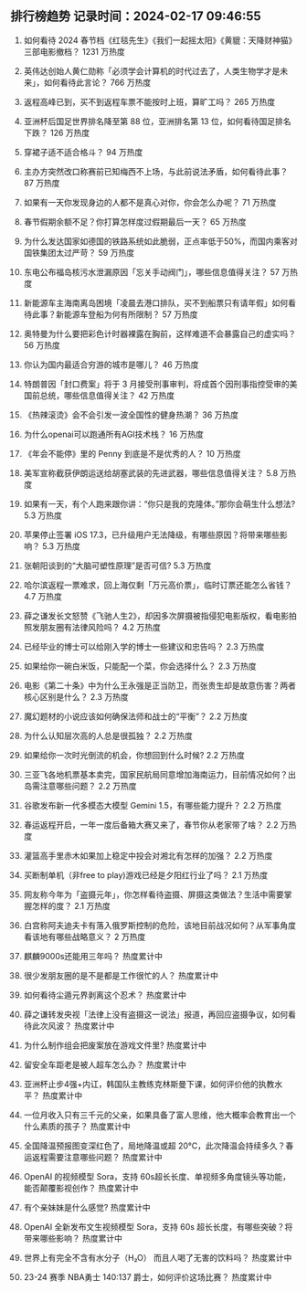 
## 排行榜趋势 记录时间：2024-02-17 09:46:55
  
  1. 如何看待 2024 春节档《红毯先生》《我们一起摇太阳》《黄貔：天降财神猫》三部电影撤档？ 1231 万热度
    
  2. 英伟达创始人黄仁勋称「必须学会计算机的时代过去了，人类生物学才是未来」，如何看待此言论？ 766 万热度
    
  3. 返程高峰已到，买不到返程车票不能按时上班，算旷工吗？ 265 万热度
    
  4. 亚洲杯后国足世界排名降至第 88 位，亚洲排名第 13 位，如何看待国足排名下跌？ 126 万热度
    
  5. 穿裙子适不适合格斗？ 94 万热度
    
  6. 主办方突然改口称赛前已知梅西不上场，与此前说法矛盾，如何看待此事？ 87 万热度
    
  7. 如果有一天你发现身边的人都不是真心对你，你会怎么办呢？ 71 万热度
    
  8. 春节假期余额不足？你打算怎样度过假期最后一天？ 65 万热度
    
  9. 为什么发达国家如德国的铁路系统如此脆弱，正点率低于50%，而国内乘客对国铁集团太过严苛？ 59 万热度
    
  10. 东电公布福岛核污水泄漏原因「忘关手动阀门」，哪些信息值得关注？ 57 万热度
    
  11. 新能源车主海南离岛困境「凌晨去港口排队，买不到船票只有请年假」如何看待此事？新能源车登船为何有所限制？ 57 万热度
    
  12. 奥特曼为什么要把彩色计时器裸露在胸前，这样难道不会暴露自己的虚实吗？ 56 万热度
    
  13. 你认为国内最适合穷游的城市是哪儿？ 46 万热度
    
  14. 特朗普因「封口费案」将于 3 月接受刑事审判，将成首个因刑事指控受审的美国前总统，哪些信息值得关注？ 42 万热度
    
  15. 《热辣滚烫》会不会引发一波全国性的健身热潮？ 36 万热度
    
  16. 为什么openai可以跑通所有AGI技术栈？ 16 万热度
    
  17. 《年会不能停》里的 Penny 到底是不是优秀的人？ 10 万热度
    
  18. 美军宣称截获伊朗运送给胡塞武装的先进武器，哪些信息值得关注？ 5.8 万热度
    
  19. 如果有一天，有个人跑来跟你讲：“你只是我的克隆体。”那你会萌生什么想法? 5.3 万热度
    
  20. 苹果停止签署 iOS 17.3，已升级用户无法降级，有哪些原因？将带来哪些影响？ 5.3 万热度
    
  21. 张朝阳谈到的“大脑可塑性原理”是否可信? 5.3 万热度
    
  22. 哈尔滨返程一票难求，回上海仅剩「万元高价票」，临时订票还能怎么省钱？ 4.7 万热度
    
  23. 薛之谦发长文怒赞《飞驰人生2》，却因多次屏摄被指侵犯电影版权，看电影拍照发朋友圈有法律风险吗？ 4.2 万热度
    
  24. 已经毕业的博士可以给刚入学的博士一些建议和忠告吗？ 2.3 万热度
    
  25. 如果给你一碗白米饭，只能配一个菜，你会选择什么？ 2.3 万热度
    
  26. 电影《第二十条》中为什么王永强是正当防卫，而张贵生却是故意伤害？两者核心区别是什么？ 2.3 万热度
    
  27. 魔幻题材的小说应该如何确保法师和战士的“平衡”？ 2.2 万热度
    
  28. 为什么认知层次高的人总是很孤独？ 2.2 万热度
    
  29. 如果给你一次时光倒流的机会，你想回到什么时候? 2.2 万热度
    
  30. 三亚飞各地机票基本卖完，国家民航局同意增加海南运力，目前情况如何？出岛需注意哪些问题？ 2.2 万热度
    
  31. 谷歌发布新一代多模态大模型 Gemini 1.5，有哪些能力提升？ 2.2 万热度
    
  32. 春运返程开启，一年一度后备箱大赛又来了，春节你从老家带了啥？ 2.2 万热度
    
  33. 灌篮高手里赤木如果加上稳定中投会对湘北有怎样的加强？ 2.2 万热度
    
  34. 买断制单机（非free to play)游戏已经是夕阳红行业了吗？ 2.1 万热度
    
  35. 网友称今年为「盗摄元年」，你怎样看待盗摄、屏摄这类做法？生活中需要掌握怎样的度？ 2.1 万热度
    
  36. 白宫称阿夫迪夫卡有落入俄罗斯控制的危险，该地目前战况如何？从军事角度看该地有哪些战略意义？ 2 万热度
    
  37. 麒麟9000s还能用三年吗？ 热度累计中
    
  38. 很少发朋友圈的是不是都是工作很忙的人？ 热度累计中
    
  39. 如何看待尘遁元界剥离这个忍术？ 热度累计中
    
  40. 薛之谦转发央视「法律上没有盗摄这一说法」报道，再回应盗摄争议，如何看待此次风波？ 热度累计中
    
  41. 为什么制作组会把废案放在游戏文件里? 热度累计中
    
  42. 留安全车距老是被人超车怎么办？ 热度累计中
    
  43. 亚洲杯止步4强+内讧，韩国队主教练克林斯曼下课，如何评价他的执教水平？ 热度累计中
    
  44. 一位月收入只有三千元的父亲，如果具备了富人思维，他大概率会教育出一个什么素质的孩子？ 热度累计中
    
  45. 全国降温预报图变深红色了，局地降温或超 20℃，此次降温会持续多久？春运返程需要注意哪些问题？ 热度累计中
    
  46. OpenAI 的视频模型 Sora，支持 60s超长长度、单视频多角度镜头等功能，能否颠覆影视创作？ 热度累计中
    
  47. 有个亲妹妹是什么感觉? 热度累计中
    
  48. OpenAI 全新发布文生视频模型 Sora，支持 60s 超长长度，有哪些突破？将带来哪些影响？ 热度累计中
    
  49. 世界上有完全不含有水分子（H₂O） 而且人喝了无害的饮料吗？ 热度累计中
    
  50. 23-24 赛季 NBA勇士 140:137 爵士，如何评价这场比赛？ 热度累计中
    